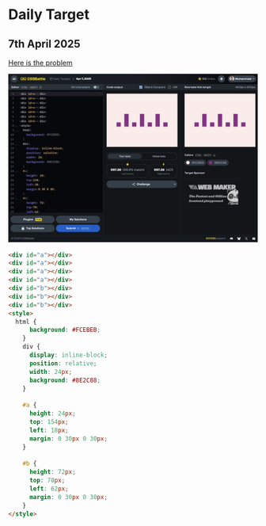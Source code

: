 # Daily Target

## 7th April 2025

[Here is the problem](https://cssbattle.dev/play/Bgmy61ozMHMMmQrOu6Aq)

![result](../images/Screenshot-2025-04-07.png)

```html
<div id="a"></div>
<div id="a"></div>
<div id="a"></div>
<div id="a"></div>
<div id="b"></div>
<div id="b"></div>
<div id="b"></div>
<style>
  html {
      background: #FCEBEB;
    }
    div {
      display: inline-block;
      position: relative;
      width: 24px;
      background: #8E2C88;
    }

    #a {
      height: 24px;
      top: 154px;
      left: 18px;
      margin: 0 30px 0 30px;
    }

    #b {
      height: 72px;
      top: 78px;
      left: 62px;
      margin: 0 30px 0 30px;
    }
</style>

```
